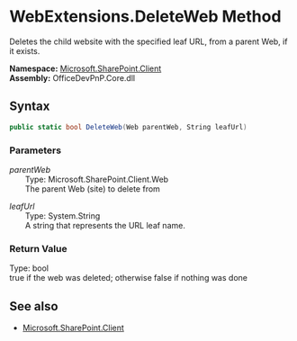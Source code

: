 # WebExtensions.DeleteWeb Method  
Deletes the child website with the specified leaf URL, from a parent Web, if it exists.  

**Namespace:** [Microsoft.SharePoint.Client](Microsoft.SharePoint.Client.md)  
**Assembly:** OfficeDevPnP.Core.dll  
## Syntax
```C#
public static bool DeleteWeb(Web parentWeb, String leafUrl)
```
### Parameters
*parentWeb*  
&emsp;&emsp;Type: Microsoft.SharePoint.Client.Web  
&emsp;&emsp;The parent Web (site) to delete from  

*leafUrl*  
&emsp;&emsp;Type: System.String  
&emsp;&emsp;A string that represents the URL leaf name.  

### Return Value
Type: bool  
true if the web was deleted; otherwise false if nothing was done

## See also
- [Microsoft.SharePoint.Client](Microsoft.SharePoint.Client.md)
